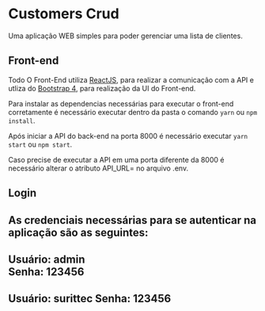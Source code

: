 # Customers Crud

Uma aplicação WEB simples para poder gerenciar uma lista de clientes.

## Front-end

Todo O Front-End utiliza [ReactJS](https://pt-br.reactjs.org/), para realizar a comunicação com a API 
e utliza do [Bootstrap 4](https://getbootstrap.com.br/docs/4.1/getting-started/introduction/), para realização da UI do Front-end.

Para instalar as dependencias necessárias para executar o front-end corretamente é necessário executar dentro da pasta o comando `yarn` ou `npm install`.

Após iniciar a API do back-end na porta 8000 é necessário executar `yarn start` ou `npm start`.

Caso precise de executar a API em uma porta diferente da 8000 é necessário alterar o atributo API_URL= no arquivo .env.

## Login

As credenciais necessárias para se autenticar na aplicação são as seguintes:
-----------------
Usuário: admin    
Senha: 123456
-----------------
Usuário: surittec
Senha: 123456 
-----------------

